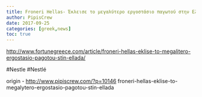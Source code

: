 ```yaml
---
title: Froneri Hellas- Έκλεισε το μεγαλύτερο εργοστάσιο παγωτού στην Ελλάδα
author: PipisCrew
date: 2017-09-25
categories: [greek,news]
toc: true
---
```


http://www.fortunegreece.com/article/froneri-hellas-eklise-to-megalitero-ergostasio-pagotou-stin-ellada/

#Nestle #Nestlé

origin - http://www.pipiscrew.com/?p=10146 froneri-hellas-eklise-to-megalytero-ergostasio-pagotou-stin-ellada